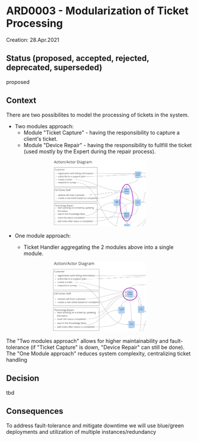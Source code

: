 # ARD0003 - Modularization of Ticket Processing
Creation: 28.Apr.2021

## Status (proposed, accepted, rejected, deprecated, superseded)
proposed

## Context
There are two possibilites to model the processing of tickets in the system.  
- Two modules approach:  
  - Module "Ticket Capture" - having the responsibility to capture a client's ticket.  
  - Module "Device Repair" - having the responsibility to fullfill the ticket (used mostly by the Expert during the repair process).  
<p align="center">
<img width="50%" src="images/ticket-capture-device-repair.png"/>  
</p>

- One module approach:

  - Ticket Handler aggregating the 2 modules above into a single module.
<p align="center">
<img width="50%" src="images/ticket-handler.png"/>  
</p>

The "Two modules approach" allows for higher maintainability and fault-tolerance (if "Ticket Capture" is down, "Device Repair" can still be done).  
The "One Module approach" reduces system complexity, centralizing ticket handling   

## Decision

tbd


## Consequences
To address fault-tolerance and mitigate downtime we will use blue/green deployments and utilization of multiple instances/redundancy  
